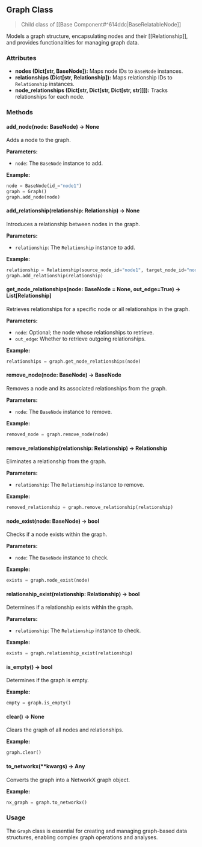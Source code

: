 
## Graph Class

> Child class of [[Base Component#^614ddc|BaseRelatableNode]]

Models a graph structure, encapsulating nodes and their [[Relationship]], and provides functionalities for managing graph data.

### Attributes

- **nodes (Dict[str, BaseNode]):** Maps node IDs to `BaseNode` instances.
- **relationships (Dict[str, Relationship]):** Maps relationship IDs to `Relationship` instances.
- **node_relationships (Dict[str, Dict[str, Dict[str, str]]]):** Tracks relationships for each node.

### Methods

#### add_node(node: BaseNode) -> None

Adds a node to the graph.

**Parameters:**
- `node`: The `BaseNode` instance to add.

**Example:**

```python
node = BaseNode(id_="node1")
graph = Graph()
graph.add_node(node)
```

#### add_relationship(relationship: Relationship) -> None

Introduces a relationship between nodes in the graph.

**Parameters:**
- `relationship`: The `Relationship` instance to add.

**Example:**

```python
relationship = Relationship(source_node_id="node1", target_node_id="node2")
graph.add_relationship(relationship)
```

#### get_node_relationships(node: BaseNode = None, out_edge=True) -> List[Relationship]

Retrieves relationships for a specific node or all relationships in the graph.

**Parameters:**
- `node`: Optional; the node whose relationships to retrieve.
- `out_edge`: Whether to retrieve outgoing relationships.

**Example:**

```python
relationships = graph.get_node_relationships(node)
```

#### remove_node(node: BaseNode) -> BaseNode

Removes a node and its associated relationships from the graph.

**Parameters:**
- `node`: The `BaseNode` instance to remove.

**Example:**

```python
removed_node = graph.remove_node(node)
```

#### remove_relationship(relationship: Relationship) -> Relationship

Eliminates a relationship from the graph.

**Parameters:**
- `relationship`: The `Relationship` instance to remove.

**Example:**

```python
removed_relationship = graph.remove_relationship(relationship)
```

#### node_exist(node: BaseNode) -> bool

Checks if a node exists within the graph.

**Parameters:**
- `node`: The `BaseNode` instance to check.

**Example:**

```python
exists = graph.node_exist(node)
```

#### relationship_exist(relationship: Relationship) -> bool

Determines if a relationship exists within the graph.

**Parameters:**
- `relationship`: The `Relationship` instance to check.

**Example:**

```python
exists = graph.relationship_exist(relationship)
```

#### is_empty() -> bool

Determines if the graph is empty.

**Example:**

```python
empty = graph.is_empty()
```

#### clear() -> None

Clears the graph of all nodes and relationships.

**Example:**

```python
graph.clear()
```

#### to_networkx(**kwargs) -> Any

Converts the graph into a NetworkX graph object.

**Example:**

```python
nx_graph = graph.to_networkx()
```

### Usage

The `Graph` class is essential for creating and managing graph-based data structures, enabling complex graph operations and analyses.


